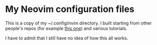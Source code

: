 # My Neovim configuration files

This is a copy of my ~/.config/nvim directory. I built starting from other people's repos (for example [this one][link1]) and various tutorials.

I have to admit that I still have no idea of how this all works.


[link1]: https://github.com/ThePrimeagen/init.lua
